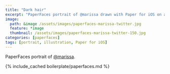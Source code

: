 ```yaml
---
title: "Dark hair"
excerpt: "PaperFaces portrait of @marissa drawn with Paper for iOS on an iPad."
image: 
  path: &image /assets/images/paperfaces-marissa-twitter.jpg 
  feature: *image
  thumbnail: /assets/images/paperfaces-marissa-twitter-150.jpg
categories: [paperfaces]
tags: [portrait, illustration, Paper for iOS]
---
```


PaperFaces portrait of [@marissa](https://twitter.com/marissa).

{% include_cached boilerplate/paperfaces.md %}
